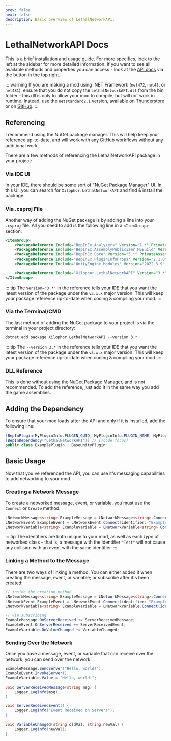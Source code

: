 ```yaml
---
prev: false
next: false
description: Basic overview of LethalNetworkAPI.
---
```


# LethalNetworkAPI Docs

This is a brief installation and usage guide. For more specifics, look to the left at the sidebar for more detailed information. If you want to see all available methods and properties you can access - look at the [API docs](/api/) via the button in the top right.

::: warning
If you are making a mod using .NET Framework (`net472`, `net48`, or `net481`), ensure that you do not copy the `LethalNetworkAPI.dll` from the bin folder - this dll is only to allow your mod to compile, but will not work in runtime. Instead, use the `netstandard2.1` version, available on [Thunderstore](https://thunderstore.io/c/lethal-company/p/xilophor/LethalNetworkAPI) or on [GitHub](https://github.com/Xilophor/LethalNetworkAPI/releases).
:::

## Referencing

I recommend using the NuGet package manager. This will help keep your reference up-to-date, and will work with any GitHub workflows without any additional work.

There are a few methods of referencing the LethalNetworkAPI package in your project:

### Via IDE UI

In your IDE, there should be some sort of "NuGet Package Manager" UI. In this UI, you can search for `Xilophor.LethalNetworkAPI` and find & install the package.

### Via .csproj File

Another way of adding the NuGet package is by adding a line into your `.csproj` file. All you need to add is the following line in a `<ItemGroup>` section:

```xml
<ItemGroup>
    <PackageReference Include="BepInEx.Analyzers" Version="1.*" PrivateAssets="all"/>
    <PackageReference Include="BepInEx.AssemblyPublicizer.MSBuild" Version="0.4.1" PrivateAssets="all"/>
    <PackageReference Include="BepInEx.Core" Version="5.*" PrivateAssets="all"/>
    <PackageReference Include="BepInEx.PluginInfoProps" Version="2.1.0" PrivateAssets="all"/>
    <PackageReference Include="UnityEngine.Modules" Version="2022.3.9" PrivateAssets="all"/>

    <PackageReference Include="Xilophor.LethalNetworkAPI" Version="3.*" PrivateAssets="all"/> // [!code focus]
</ItemGroup>
```

::: tip
The `Version="3.*"` in the reference tells your IDE that you want the latest version of the package under the `v3.x.x` major version. This will keep your package reference up-to-date when coding & compiling your mod.
:::

### Via the Terminal/CMD

The last method of adding the NuGet package to your project is via the terminal in your project directory:

```shell
dotnet add package Xilophor.LethalNetworkAPI --version 3.*
```

::: tip
The `--version 3.*` in the reference tells your IDE that you want the latest version of the package under the `v3.x.x` major version. This will keep your package reference up-to-date when coding & compiling your mod.
:::

### DLL Reference

This is done without using the NuGet Package Manager, and is not recommended. To add the reference, just add it in the same way you add the game assemblies.

## Adding the Dependency

To ensure that your mod loads after the API and only if it is installed, add the following line:

```csharp
[BepInPlugin(MyPluginInfo.PLUGIN_GUID, MyPluginInfo.PLUGIN_NAME, MyPluginInfo.PLUGIN_VERSION)]
[BepInDependency("LethalNetworkAPI")] // [!code focus]
public class ExamplePlugin : BaseUnityPlugin
```

## Basic Usage

Now that you've referenced the API, you can use it's messaging capabilities to add networking to your mod. 

### Creating a Network Message

To create a networked message, event, or variable, you must use the `Connect` or `Create` method:

```csharp
LNetworkMessage<string> ExampleMessage = LNetworkMessage<string>.Connect(identifier: "ExampleMessage");
LNetworkEvent ExampleEvent = LNetworkEvent.Connect(identifier: "ExampleEvent");
LNetworkVariable<string> ExampleVariable = LNetworkVariable<string>.Connect(identifier: "ExampleVariable");
```

::: tip
The identifiers are both unique to your mod, as well as each *type* of networked class - that is, a message with the identifier `"Test"` will not cause any collision with an event with the same identifier.
:::

### Linking a Method to the Message

There are two ways of linking a method. You can either added it when creating the message, event, or variable; or subscribe after it's been created:

```csharp
// inside the creation method
LNetworkMessage<string> ExampleMessage = LNetworkMessage<string>.Connect(identifier: "ExampleMessage", onClientReceived: ClientReceivedMessage);
LNetworkEvent ExampleEvent = LNetworkEvent.Connect(identifier: "ExampleEvent", onClientReceived: ClientReceivedMessage);
LNetworkVariable<string> ExampleVariable = LNetworkVariable.Connect(identifier: "ExampleVariable", onValueChanged: VariableChanged);

// via subscribing
ExampleMessage.OnServerReceived += ServerReceivedMessage;
ExampleEvent.OnServerReceived += ServerReceivedEvent;
ExampleVariable.OnValueChanged += VariableChanged;
```

### Sending Over the Network

Once you have a message, event, or variable that can receive over the network, you can send over the network:

```csharp
ExampleMessage.SendServer("Hello, world!");
ExampleEvent.InvokeServer();
ExampleVariable.Value = "Hello, world!";

void ServerReceivedMessage(string msg) {
    Logger.LogInfo(msg);
}

void ServerReceivedEvent() {
    Logger.LogInfo("Event Received on Server!");
}

void VariableChanged(string oldVal, string newVal) {
    Logger.LogInfo(newVal);
}
```
